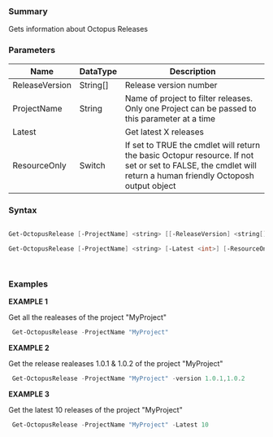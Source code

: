 ﻿### Summary

Gets information about Octopus Releases
### Parameters
| Name | DataType          | Description |
| ------------- | ----------- | ----------- |
| ReleaseVersion | String[] |  Release version number     |
| ProjectName | String |  Name of project to filter releases. Only one Project can be passed to this parameter at a time     |
| Latest |  |  Get latest X releases     |
| ResourceOnly | Switch |  If set to TRUE the cmdlet will return the basic Octopur resource. If not set or set to FALSE, the cmdlet will return a human friendly Octoposh output object     |

### Syntax
``` powershell

Get-OctopusRelease [-ProjectName] <string> [[-ReleaseVersion] <string[]>] [-ResourceOnly <SwitchParameter>] [<CommonParameters>]

Get-OctopusRelease [-ProjectName] <string> [-Latest <int>] [-ResourceOnly <SwitchParameter>] [<CommonParameters>]




``` 

### Examples 

**EXAMPLE 1**

Get all the realeases of the project "MyProject"

``` powershell 
 Get-OctopusRelease -ProjectName "MyProject"
``` 

**EXAMPLE 2**

Get the release realeases 1.0.1 & 1.0.2 of the project "MyProject"

``` powershell 
 Get-OctopusRelease -ProjectName "MyProject" -version 1.0.1,1.0.2
``` 

**EXAMPLE 3**

Get the latest 10 releases of the project "MyProject"

``` powershell 
 Get-OctopusRelease -ProjectName "MyProject" -Latest 10
``` 

